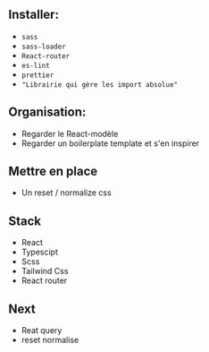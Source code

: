 ## Installer:
- `sass`
- `sass-loader`
- `React-router`
- `es-lint`
- `prettier`
- `"Librairie qui gère les import absolue"`

## Organisation:
- Regarder le React-modèle
- Regarder un boilerplate template et s'en inspirer

## Mettre en place
- Un reset / normalize css

## Stack
- React
- Typescipt
- Scss
- Tailwind Css
- React router


## Next
- Reat query
- reset normalise